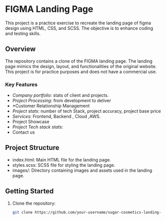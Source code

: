 # FIGMA Landing Page 

This project is a practice exercise to recreate the landing page of figma design using HTML, CSS, and SCSS. The objective is to enhance coding and testing skills.

## Overview

The repository contains a clone of the FIGMA landing page. The landing page mimics the design, layout, and functionalities of the original website. This project is for practice purposes and does not have a commercial use.

### Key Features
- *Company portfolio*: stats of client and projects.
- *Project Processing*: from development to deliver
- *Customer Relationship Management
- *Project stats*: number of tech Stack, project accuracy, project base price
- *Services*: Frontend, Backend , Cloud ,AWS.
- Project Showcase
- *Project Tech stack stats*:
- Contact us


## Project Structure

- index.html: Main HTML file for the landing page.
- styles.scss: SCSS file for styling the landing page.
- images/: Directory containing images and assets used in the landing page.

## Getting Started

1. Clone the repository:
   ```bash
   git clone https://github.com/your-username/sugar-cosmetics-landing-page-clone.git
